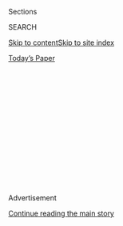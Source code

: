 <div id="app">

<div>

<div>

<div>

<div class="NYTAppHideMasthead css-1q2w90k e1suatyy0">

<div class="section css-ui9rw0 e1suatyy2">

<div class="css-eph4ug er09x8g0">

<div class="css-6n7j50">

</div>

<span class="css-1dv1kvn">Sections</span>

<div class="css-10488qs">

<span class="css-1dv1kvn">SEARCH</span>

</div>

[Skip to content](#site-content)[Skip to site
index](#site-index)

</div>

<div class="css-10698na e1huz5gh0">

</div>

</div>

<div id="masthead-bar-one" class="section hasLinks css-15hmgas e1csuq9d3">

<div class="css-uqyvli e1csuq9d0">

</div>

<div class="css-1uqjmks e1csuq9d1">

</div>

<div class="css-9e9ivx">

[](https://myaccount.nytimes.com/auth/login?response_type=cookie&client_id=vi)

</div>

<div class="css-1bvtpon e1csuq9d2">

[Today’s
Paper](https://www.nytimes.com/section/todayspaper)

</div>

</div>

</div>

</div>

<div data-aria-hidden="false">

<div id="site-content" data-role="main">

<div>

<div class="css-1aor85t" style="opacity:0.000000001;z-index:-1;visibility:hidden">

<div class="css-1hqnpie">

<div class="css-epjblv">

<span class="css-17xtcya">[Opinion](/section/opinion)</span><span class="css-x15j1o">|</span><span class="css-fwqvlz">What
if We All Just Sold Non-Creepy
Advertising?</span>

</div>

<div class="css-k008qs">

<div class="css-1iwv8en">

<span class="css-18z7m18"></span>

<div>

</div>

</div>

<span class="css-1n6z4y">https://nyti.ms/2ZzfNsC</span>

<div class="css-1705lsu">

<div class="css-4xjgmj">

<div class="css-4skfbu" data-role="toolbar" data-aria-label="Social Media Share buttons, Save button, and Comments Panel with current comment count" data-testid="share-tools">

  - 
  - 
  - 
  - 
    
    <div class="css-6n7j50">
    
    </div>

  - 
  - 

</div>

</div>

</div>

</div>

</div>

</div>

<div id="NYT_TOP_BANNER_REGION" class="css-13pd83m">

</div>

<div id="top-wrapper" class="css-1sy8kpn">

<div id="top-slug" class="css-l9onyx">

Advertisement

</div>

[Continue reading the main
story](#after-top)

<div class="ad top-wrapper" style="text-align:center;height:100%;display:block;min-height:250px">

<div id="top" class="place-ad" data-position="top" data-size-key="top">

</div>

</div>

<div id="after-top">

</div>

</div>

<div>

<div class="css-v5btjw etb61u70">

<div class="css-v05ibm etb61u71">

[Opinion](/section/opinion)

</div>

</div>

<div id="sponsor-wrapper" class="css-1hyfx7x">

<div id="sponsor-slug" class="css-19vbshk">

Supported by

</div>

[Continue reading the main
story](#after-sponsor)

<div id="sponsor" class="ad sponsor-wrapper" style="text-align:center;height:100%;display:block">

</div>

<div id="after-sponsor">

</div>

</div>

<div class="css-186x18t">

</div>

<div class="css-1vkm6nb ehdk2mb0">

# What if We All Just Sold Non-Creepy Advertising?

</div>

The big ad-tech companies know how to sell ads without damaging privacy,
but they choose not to.

<div class="css-18e8msd">

<div class="css-vp77d3 epjyd6m0">

<div class="css-1baulvz">

By <span class="css-1baulvz last-byline" itemprop="name">Gabriel
Weinberg</span>

<div class="css-8atqhb">

Mr. Weinberg is the chief executive and founder of DuckDuckGo, a search
engine and web browser company.

</div>

</div>

</div>

  - June 19,
    2019

  - 
    
    <div class="css-4xjgmj">
    
    <div class="css-d8bdto" data-role="toolbar" data-aria-label="Social Media Share buttons, Save button, and Comments Panel with current comment count" data-testid="share-tools">
    
      - 
      - 
      - 
      - 
        
        <div class="css-6n7j50">
        
        </div>
    
      - 
      - 
    
    </div>
    
    </div>

</div>

<div class="css-79elbk" data-testid="photoviewer-wrapper">

<div class="css-z3e15g" data-testid="photoviewer-wrapper-hidden">

</div>

<div class="css-1a48zt4 ehw59r15" data-testid="photoviewer-children">

![<span class="css-cnj6d5 e1z0qqy90" itemprop="copyrightHolder"><span class="css-1ly73wi e1tej78p0">Credit...</span><span><span>Mark
Pernice</span></span></span>](https://static01.nyt.com/images/2019/06/19/opinion/sunday/19weinberg/19759b8d8ac542d1bc080af9482e4948-articleLarge.jpg?quality=75&auto=webp&disable=upscale)

</div>

</div>

</div>

<div class="section meteredContent css-1r7ky0e" name="articleBody" itemprop="articleBody">

<div class="css-1fanzo5 StoryBodyCompanionColumn">

<div class="css-53u6y8">

It’s easy to see tech companies as a monolithic villain in the battle
over consumer privacy. But in fact, there are [countless tech
companies](https://spreadprivacy.com/ccpa-privacy-for-all-act/), like
mine, that believe that people have a fundamental right to avoid being
put under surveillance and that it should be easy for them to exercise
that right. By contrast, it is the big ad-tech companies — especially
Facebook and Google — that do not want to make it easy for consumers to
avoid profiling, because their business models rely on it. They are
resisting change to other proven models of advertising, even though
other companies are showing that it works.

This distinction between Big Ad Tech and everyone else in tech is
important to keep in mind as policymakers consider new regulations
intended to protect consumers’ privacy. Executives of these big
companies may individually make public statements [welcoming federal
regulation](https://www.washingtonpost.com/opinions/mark-zuckerberg-the-internet-needs-new-rules-lets-start-in-these-four-areas/2019/03/29/9e6f0504-521a-11e9-a3f7-78b7525a8d5f_story.html?utm_term=.0a706aa010da),
but in practice they are doing everything they can to weaken existing
laws and shape new ones in their own interests. This strategy is very
obvious to the rest of us in the tech industry. And it’s essential to
get these privacy laws right today, so that people have the opportunity
to opt out of online tracking now.

The most significant example of Big Ad Tech’s influence on privacy
regulation is in California, which passed the California Consumer
Privacy Act in 2018. Industry groups representing Big Ad Tech are
leading the charge to weaken the law through
[amendments](https://leginfo.legislature.ca.gov/faces/billTextClient.xhtml?bill_id=201920200SB753)
that would exempt the sharing of personal data for ads, as [Fast Company
recently
reported.](https://www.fastcompany.com/90338036/how-big-tech-is-trying-to-shape-californias-landmark-privacy-law)
This type of “exemption” is not a minor change; it would weaken the law
so much as to make it almost meaningless. As Jacob Snow of the A.C.L.U.
of Northern California [put
it](https://www.fastcompany.com/90338036/how-big-tech-is-trying-to-shape-californias-landmark-privacy-law),
“A privacy law shouldn’t have a targeted advertisement exception for the
same reason that an environmental law shouldn’t have a coal mining
exception.”

</div>

</div>

<div style="max-width:100%;margin:0 auto">

<div class="css-17dprlf" data-id="100000006451534" data-slug="privacy-mid-nav-module" style="max-width:1050px">

</div>

</div>

<div class="css-1fanzo5 StoryBodyCompanionColumn">

<div class="css-53u6y8">

Groups like the Information Technology and Innovation Foundation, which
has board members from [several big tech
companies](https://itif.org/people/board), are
[lobbying](https://itif.org/publications/2019/01/14/grand-bargain-data-privacy-legislation-america)
in Washington for similar ad-tech exemptions federally, as [The Verge
has
reported.](https://www.theverge.com/2019/1/14/18182051/data-privacy-congress-grand-bargain-proposal-democrats-amazon-google-facebook-ccpa-coppa-hipaa)
They argue that strong privacy laws would hurt the digital ad market,
create high costs for businesses and curb innovation.

</div>

</div>

<div class="css-1fanzo5 StoryBodyCompanionColumn">

<div class="css-53u6y8">

These are all weak arguments. There is no reason to fear that sites
cannot still make money with advertising. That’s because there are
already two kinds of highly profitable online ads: contextual ads, based
on the content being shown on screen, and behavioral ads, based on
personal data collected about the person viewing the ad. Behavioral ads
work by tracking your online behavior and compiling a profile about you
using your internet activities (and even your offline activities in some
cases) to send you targeted ads.

Contextual advertising doesn’t need to know anything about you: Search
for “car” and you get a car ad. Over the past decade, contextual ads
have been displaced by behavioral ads, aided by the rise of real-time
bidding technology that auctions off each ad on a site based on user
profiling. These behavioral ads are the ones that leave a bad taste in
your mouth. They follow you around from website to mobile app based on
your private information and, intentionally or not, enable online
[discrimination](http://fortune.com/2019/03/28/facebook-hud-discrimination/),
[manipulation](https://www.cbsnews.com/news/facebook-for-the-first-time-acknowledges-election-manipulation/)
and the creation of [filter
bubbles](https://www.theguardian.com/technology/2017/may/22/social-media-election-facebook-filter-bubbles).

Strong privacy laws will force the digital advertising industry to
return to its roots in contextual advertising. That’s a good thing,
since contextual advertising does not affect privacy in the same way.
(My company uses only contextual advertising, and we compete with
Google.)

In fact, Google search advertising began and still largely operates this
way. When you enter a search request in Google, it displays ads that are
relevant to that particular search, without needing to collect
information about your search, location, purchase or browsing history.
However, Google still collects all this information because it also
powers non-search behavioral ads across the whole internet, on [more
than two million websites and
apps](https://support.google.com/ads/answer/2662856?hl=en-GB) that use
Google’s ad services and on Google’s non-search properties, [such as
YouTube](https://support.google.com/youtube/answer/2454017?hl=en). Once
people are allowed to opt out of behavioral advertising, then online ads
for those who do can go back to being more like non-creepy contextual
search ads.

</div>

</div>

<div class="css-1fanzo5 StoryBodyCompanionColumn">

<div class="css-53u6y8">

*\[If you use technology, someone is using your information. We’ll tell
you how — and what you can do about it.* [*Sign up for our limited-run
newsletter*](https://www.nytimes.com/newsletters/privacy-project?action=click&module=Intentional&pgtype=Article)*.\]*

This shift back to contextual advertising need not reduce profitability.
A [recent
poll](https://digiday.com/media/digiday-research-most-publishers-dont-benefit-from-behavioral-ad-targeting/)
by Digiday of publishing executives found that 45 percent of them saw no
significant benefit from behavioral ads, and 23 percent said they
actually caused a decline in revenue.

What about compliance costs? Companies are quickly realizing that good
privacy practices are a boon for business. People increasingly want to
[reduce their digital
footprint](https://www.pewresearch.org/fact-tank/2018/09/05/americans-are-changing-their-relationship-with-facebook/)
and so choose companies that help them do so. Companies with good
privacy practices in their DNA do not face significant compliance costs.

And if there is anything stifling innovation in Silicon Valley, it is
the dominance of Big Ad Tech, wrought by the [surveillance
capitalism](https://www.washingtonpost.com/opinions/surveillance-capitalism-has-gone-rogue-we-must-curb-its-excesses/2019/01/24/be463f48-1ffa-11e9-9145-3f74070bbdb9_story.html?utm_term=.5e058ae81558)
business model. When contextual advertising regains prominence, more
companies will be able to compete against Facebook’s and Google’s ad
networks because they won’t need huge troves of personal data to do so.
Additionally, strong privacy laws will spur innovations to help
companies use data in a privacy-respecting manner. In some fields, such
as services that help businesses analyze how people use their sites,
this innovation and resurgence of competition has [already
begun](https://www.fastcompany.com/90300072/its-time-to-ditch-google-analytics).

I am reminded of the arguments made in the 1960s and ’70s about laws to
reduce toxic emissions from cars. Companies profiting from less
regulation lobbied against those laws, and yet, [once they were
enacted](https://www.epa.gov/transportation-air-pollution-and-climate-change/accomplishments-and-success-air-pollution-transportation),
Americans’ health improved, innovations such as the modern catalytic
converter entered the market, and big companies met the new emissions
targets without catastrophic expense. If we enact strong privacy
regulation, I believe we can be similarly hopeful about the future of
privacy.

Gabriel Weinberg is the chief executive and founder of DuckDuckGo, a
search engine and web browser company.

*Like other media companies, The Times collects data on its visitors
when they read stories like this one. For more detail please see* [*our
privacy
policy*](https://help.nytimes.com/hc/en-us/articles/115014892108-Privacy-policy?module=inline)
*and* [*our publisher's
description*](https://www.nytimes.com/2019/04/10/opinion/sulzberger-new-york-times-privacy.html?rref=collection%2Fspotlightcollection%2Fprivacy-project-does-privacy-matter&action=click&contentCollection=opinion&region=stream&module=stream_unit&version=latest&contentPlacement=8&pgtype=collection)
*of The Times's practices and continued steps to increase transparency
and protections. Follow*
[*@privacyproject*](https://twitter.com/privacyproject) *on Twitter and
The New York Times Opinion Section on*
[*Facebook*](https://www.facebook.com/nytopinion)
*and*[*Instagram*](https://www.instagram.com/nytopinion/)*.*

</div>

</div>

<div style="max-width:100%;margin:0 auto">

<div class="css-17dprlf" data-id="100000006450604" data-slug="privacy-collection" style="max-width:2000px">

</div>

</div>

<div id="privacy-glossary-embed" class="section interactive-content interactive-size-scoop css-bvtwvj" data-id="100000006427375">

## glossary replacer

<div class="css-17ih8de interactive-body" data-sourceid="100000006427375">

</div>

</div>

</div>

<div>

</div>

<div>

</div>

<div>

</div>

<div>

<div id="bottom-wrapper" class="css-1ede5it">

<div id="bottom-slug" class="css-l9onyx">

Advertisement

</div>

[Continue reading the main
story](#after-bottom)

<div id="bottom" class="ad bottom-wrapper" style="text-align:center;height:100%;display:block;min-height:90px">

</div>

<div id="after-bottom">

</div>

</div>

</div>

</div>

</div>

## Site Index

<div>

</div>

## Site Information Navigation

  - [© <span>2020</span> <span>The New York Times
    Company</span>](https://help.nytimes.com/hc/en-us/articles/115014792127-Copyright-notice)

<!-- end list -->

  - [NYTCo](https://www.nytco.com/)
  - [Contact
    Us](https://help.nytimes.com/hc/en-us/articles/115015385887-Contact-Us)
  - [Work with us](https://www.nytco.com/careers/)
  - [Advertise](https://nytmediakit.com/)
  - [T Brand Studio](http://www.tbrandstudio.com/)
  - [Your Ad
    Choices](https://www.nytimes.com/privacy/cookie-policy#how-do-i-manage-trackers)
  - [Privacy](https://www.nytimes.com/privacy)
  - [Terms of
    Service](https://help.nytimes.com/hc/en-us/articles/115014893428-Terms-of-service)
  - [Terms of
    Sale](https://help.nytimes.com/hc/en-us/articles/115014893968-Terms-of-sale)
  - [Site
    Map](https://spiderbites.nytimes.com)
  - [Help](https://help.nytimes.com/hc/en-us)
  - [Subscriptions](https://www.nytimes.com/subscription?campaignId=37WXW)

</div>

</div>

</div>

</div>
